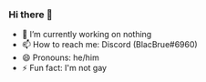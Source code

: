 ### Hi there 👋

- 🔭 I’m currently working on nothing
- 📫 How to reach me: Discord (BlacBrue#6960)
- 😄 Pronouns: he/him
- ⚡ Fun fact: I'm not gay
